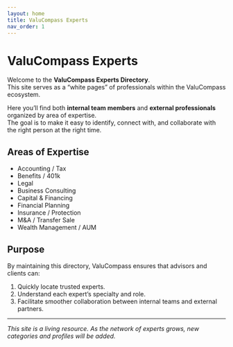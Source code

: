```yaml
---
layout: home
title: ValuCompass Experts
nav_order: 1
---
```


# ValuCompass Experts

Welcome to the **ValuCompass Experts Directory**.  
This site serves as a “white pages” of professionals within the ValuCompass ecosystem.

Here you’ll find both **internal team members** and **external professionals** organized by area of expertise.  
The goal is to make it easy to identify, connect with, and collaborate with the right person at the right time.

## Areas of Expertise

- Accounting / Tax  
- Benefits / 401k  
- Legal  
- Business Consulting  
- Capital & Financing  
- Financial Planning  
- Insurance / Protection  
- M&A / Transfer Sale  
- Wealth Management / AUM  

## Purpose

By maintaining this directory, ValuCompass ensures that advisors and clients can:  

1. Quickly locate trusted experts.  
2. Understand each expert’s specialty and role.  
3. Facilitate smoother collaboration between internal teams and external partners.  

---

_This site is a living resource. As the network of experts grows, new categories and profiles will be added._
